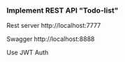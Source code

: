 ### Implement REST API "Todo-list"

Rest server http://localhost:7777

Swagger http://localhost:8888

Use JWT Auth 
